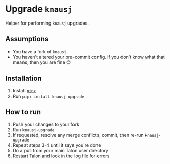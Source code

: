 # Upgrade `knausj`

Helper for performing `knausj` upgrades.

## Assumptions

- You have a fork of `knausj`
- You haven't altered your pre-commit config. If you don't know what that means, then you are fine 😊

## Installation

1. Install [`pipx`](https://pypa.github.io/pipx/)
2. Run `pipx install knausj-upgrade`

## How to run

1. Push your changes to your fork
2. Run `knausj-upgrade`
3. If requested, resolve any merge conflicts, commit, then re-run `knausj-upgrade`
4. Repeat steps 3-4 until it says you're done
5. Do a pull from your main Talon user directory
6. Restart Talon and look in the log file for errors
